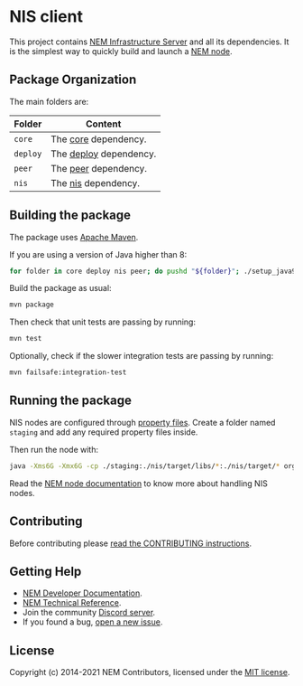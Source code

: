 # NIS client

This project contains [NEM Infrastructure Server](nis) and all its dependencies. It is the simplest way to quickly build and launch a [NEM node](https://nemproject.github.io/nem-docs).

## Package Organization

The main folders are:

| Folder   | Content                          |
|----------|----------------------------------|
| `core`   | The [core](core) dependency.     |
| `deploy` | The [deploy](deploy) dependency. |
| `peer`   | The [peer](peer) dependency.     |
| `nis`    | The [nis](nis) dependency.       |

## Building the package

The package uses [Apache Maven](https://maven.apache.org/).

If you are using a version of Java higher than 8:

```bash
for folder in core deploy nis peer; do pushd "${folder}"; ./setup_java9.sh; popd ; done
```

Build the package as usual:

```bash
mvn package
```

Then check that unit tests are passing by running:

```bash
mvn test
```

Optionally, check if the slower integration tests are passing by running:

```bash
mvn failsafe:integration-test
````

## Running the package

NIS nodes are configured through [property files](https://nemproject.github.io/nem-docs/pages/Guides/node-operation/docs.en.html#configuration). Create a folder named `staging` and add any required property files inside.

Then run the node with:

```bash
java -Xms6G -Xmx6G -cp ./staging:./nis/target/libs/*:./nis/target/* org.nem.deploy.CommonStarter
```

Read the [NEM node documentation](https://nemproject.github.io/nem-docs/pages/Guides/node-operation/docs.en.html) to know more about handling NIS nodes.

## Contributing

Before contributing please [read the CONTRIBUTING instructions](CONTRIBUTING.md).

## Getting Help

- [NEM Developer Documentation](https://nemproject.github.io/nem-docs).
- [NEM Technical Reference](https://nemproject.github.io/nem-docs/pages/Whitepapers/NEM_techRef.pdf).
- Join the community [Discord server](https://discord.gg/xymcity).
- If you found a bug, [open a new issue](https://github.com/NemProject/nem.core/issues).

## License

Copyright (c) 2014-2021 NEM Contributors, licensed under the [MIT license](LICENSE).
